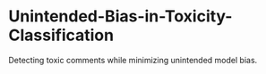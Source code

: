 # Unintended-Bias-in-Toxicity-Classification
Detecting toxic comments while minimizing unintended model bias.
